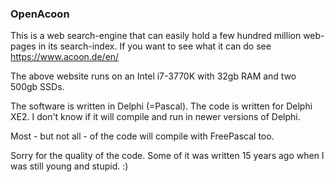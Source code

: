### OpenAcoon

This is a web search-engine that can easily hold a few hundred million web-pages
in its search-index. If you want to see what it can do see
https://www.acoon.de/en/

The above website runs on an Intel i7-3770K with 32gb RAM and two 500gb SSDs.


The software is written in Delphi (=Pascal). The code is written for Delphi XE2.
I don't know if it will compile and run in newer versions of Delphi.

Most - but not all - of the code will compile with FreePascal too.

Sorry for the quality of the code. Some of it was written 15 years ago when I was
still young and stupid. :)


